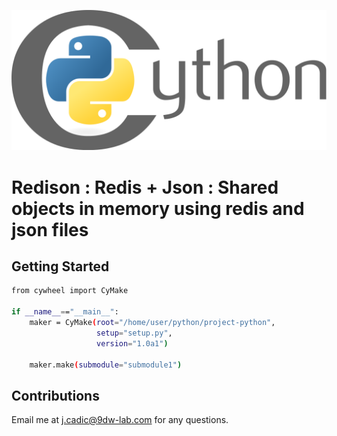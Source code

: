 <p align="center">
  <img src="https://raw.githubusercontent.com/JeanMaximilienCadic/cywheel-python/master/img/cython.png"/>
</p>

# Redison : Redis + Json : Shared objects in memory using redis and json files

## Getting Started


```bash
from cywheel import CyMake

if __name__=="__main__":
    maker = CyMake(root="/home/user/python/project-python",
                   setup="setup.py",
                   version="1.0a1")

    maker.make(submodule="submodule1")

```


## Contributions

Email me at j.cadic@9dw-lab.com for any questions.
